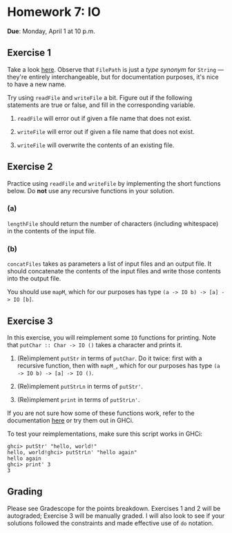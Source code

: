 # Homework 7: IO

**Due**: Monday, April 1 at 10 p.m.

## Exercise 1

Take a look
[here](https://hackage.haskell.org/package/base-4.18.0.0/docs/Prelude.html#g:29).
Observe that `FilePath` is just a _type synonym_ for `String` — they're entirely
interchangeable, but for documentation purposes, it's nice to have a new name.

Try using `readFile` and `writeFile` a bit. Figure out if the following
statements are true or false, and fill in the corresponding variable.

1. `readFile` will error out if given a file name that does not exist.

2. `writeFile` will error out if given a file name that does not exist.

3. `writeFile` will overwrite the contents of an existing file.

## Exercise 2

Practice using `readFile` and `writeFile` by implementing the short functions
below. Do **not** use any recursive functions in your solution.

### (a)

`lengthFile` should return the number of characters (including whitespace)
in the contents of the input file.

### (b)

`concatFiles` takes as parameters a list of input files and an output file. It
should concatenate the contents of the input files and write those contents into
the output file.

You should use `mapM`, which for our purposes has type
`(a -> IO b) -> [a] -> IO [b]`.

## Exercise 3

In this exercise, you will reimplement some `IO` functions for printing.
Note that `putChar :: Char -> IO ()` takes a character and prints it.

1. (Re)implement `putStr` in terms of `putChar`.
   Do it twice: first with a recursive function, then with `mapM_`, which for
   our purposes has type `(a -> IO b) -> [a] -> IO ()`.

2. (Re)implement `putStrLn` in terms of `putStr'`.

3. (Re)implement `print` in terms of `putStrLn'`.

If you are not sure how some of these functions work, refer to the documentation
[here](https://hackage.haskell.org/package/base-4.18.0.0/docs/Prelude.html#g:27)
or try them out in GHCi.

To test your reimplementations, make sure this script works in GHCi:

```
ghci> putStr' "hello, world!"
hello, world!ghci> putStrLn' "hello again"
hello again
ghci> print' 3
3
```

## Grading

Please see Gradescope for the points breakdown. Exercises 1 and 2 will be
autograded; Exercise 3 will be manually graded. I will also look to see if your
solutions followed the constraints and made effective use of `do` notation.